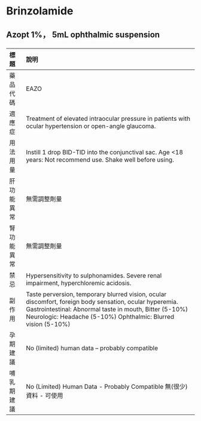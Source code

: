 # Brinzolamide

## Azopt 1%， 5mL ophthalmic suspension

##### 

| 標題       | 說明                                                                                                                                                                                                                               |
|:-----------|:-----------------------------------------------------------------------------------------------------------------------------------------------------------------------------------------------------------------------------------|
| 藥品代碼   | EAZO                                                                                                                                                                                                                               |
| 適應症     | Treatment of elevated intraocular pressure in patients with ocular hypertension or open-angle glaucoma.                                                                                                                            |
| 用法用量   | Instill 1 drop BID-TID into the conjunctival sac. Age <18 years: Not recommend use. Shake well before using.                                                                                                                       |
| 肝功能異常 | 無需調整劑量                                                                                                                                                                                                                       |
| 腎功能異常 | 無需調整劑量                                                                                                                                                                                                                       |
| 禁忌       | Hypersensitivity to sulphonamides. Severe renal impairment, hyperchloremic acidosis.                                                                                                                                               |
| 副作用     | Taste perversion, temporary blurred vision, ocular discomfort, foreign body sensation, ocular hyperemia. Gastrointestinal: Abnormal taste in mouth, Bitter (5-10%) Neurologic: Headache (5-10%) Ophthalmic: Blurred vision (5-10%) |
| 孕期建議   | No (limited) human data – probably compatible                                                                                                                                                                                      |
| 哺乳期建議 | No (Limited) Human Data - Probably Compatible 無(很少)資料 - 可使用                                                                                                                                                                |

